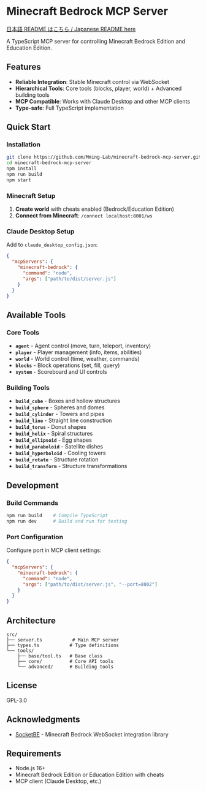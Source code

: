 # Minecraft Bedrock MCP Server

[日本語 README はこちら / Japanese README here](README_ja.md)

A TypeScript MCP server for controlling Minecraft Bedrock Edition and Education Edition.

## Features

- **Reliable Integration**: Stable Minecraft control via WebSocket
- **Hierarchical Tools**: Core tools (blocks, player, world) + Advanced building tools
- **MCP Compatible**: Works with Claude Desktop and other MCP clients
- **Type-safe**: Full TypeScript implementation

## Quick Start

### Installation

```bash
git clone https://github.com/Mming-Lab/minecraft-bedrock-mcp-server.git
cd minecraft-bedrock-mcp-server
npm install
npm run build
npm start
```

### Minecraft Setup

1. **Create world** with cheats enabled (Bedrock/Education Edition)
2. **Connect from Minecraft**: `/connect localhost:8001/ws`

### Claude Desktop Setup

Add to `claude_desktop_config.json`:

```json
{
  "mcpServers": {
    "minecraft-bedrock": {
      "command": "node",
      "args": ["path/to/dist/server.js"]
    }
  }
}
```

## Available Tools

### Core Tools
- **`agent`** - Agent control (move, turn, teleport, inventory)
- **`player`** - Player management (info, items, abilities)
- **`world`** - World control (time, weather, commands)
- **`blocks`** - Block operations (set, fill, query)
- **`system`** - Scoreboard and UI controls

### Building Tools
- **`build_cube`** - Boxes and hollow structures
- **`build_sphere`** - Spheres and domes
- **`build_cylinder`** - Towers and pipes
- **`build_line`** - Straight line construction
- **`build_torus`** - Donut shapes
- **`build_helix`** - Spiral structures
- **`build_ellipsoid`** - Egg shapes
- **`build_paraboloid`** - Satellite dishes
- **`build_hyperboloid`** - Cooling towers
- **`build_rotate`** - Structure rotation
- **`build_transform`** - Structure transformations

## Development

### Build Commands
```bash
npm run build    # Compile TypeScript
npm run dev      # Build and run for testing
```

### Port Configuration
Configure port in MCP client settings:
```json
{
  "mcpServers": {
    "minecraft-bedrock": {
      "command": "node",
      "args": ["path/to/dist/server.js", "--port=8002"]
    }
  }
}
```

## Architecture

```
src/
├── server.ts           # Main MCP server
├── types.ts           # Type definitions
└── tools/
    ├── base/tool.ts   # Base class
    ├── core/          # Core API tools
    └── advanced/      # Building tools
```

## License

GPL-3.0

## Acknowledgments

- [SocketBE](https://github.com/tutinoko2048/SocketBE) - Minecraft Bedrock WebSocket integration library

## Requirements

- Node.js 16+
- Minecraft Bedrock Edition or Education Edition with cheats
- MCP client (Claude Desktop, etc.)